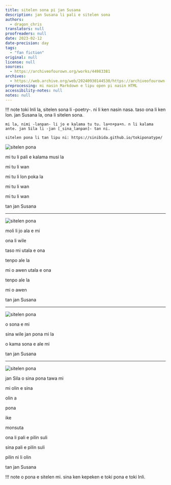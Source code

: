 ```yaml
---
title: sitelen sona pi jan Susana
description: jan Susana li pali e sitelen sona
authors:
  - dragon_chris
translators: null
proofreaders: null
date: 2023-02-12
date-precision: day
tags:
  - "fan fiction"
original: null
license: null
sources:
  - https://archiveofourown.org/works/44983381
archives:
  - https://web.archive.org/web/20240930144530/https://archiveofourown.org/works/44983381
preprocessing: mi nasin Markdown e lipu open pi nasin HTML
accessibility-notes: null
notes: null
---
```


!!! note
    toki Inli la, sitelen sona li -poetry-. ni li ken nasin nasa. taso ona li ken lon. jan Susana la, ona li sitelen sona.

    mi la, nimi -lanpan- li jo e kalama tu tu. la+n+pa+n. n li kalama ante. jan Sila li -jan [_sina_lanpan]- tan ni.

    sitelen pona li tan lipu ni: https://sinibida.github.io/tokiponatype/

![sitelen pona](https://i.imgur.com/K2ZNVfn.png)

mi tu li pali e kalama musi la

mi tu li wan

mi tu li lon poka la

mi tu li wan

mi tu li wan

tan jan Susana

***

![sitelen pona](https://i.imgur.com/GQvsNBX.png)

moli li jo ala e mi

ona li wile

taso mi utala e ona

tenpo ale la

mi o awen utala e ona

tenpo ale la

mi o awen

tan jan Susana

***

![sitelen pona](https://i.imgur.com/8hltZ5Q.png)

o sona e mi

sina wile jan pona mi la

o kama sona e ale mi

tan jan Susana

***

![sitelen pona](https://i.imgur.com/XSFrhDO.png)

jan Sila o sina pona tawa mi

mi olin e sina

olin a

pona

ike

monsuta

ona li pali e pilin suli

sina pali e pilin suli

pilin ni li olin

tan jan Susana

!!! note
    o pona e sitelen mi. sina ken kepeken e toki pona e toki Inli.
